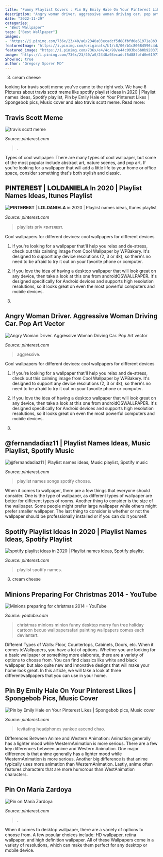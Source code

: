 ```yaml
---
title: "Funny Playlist Covers : Pin By Emily Hale On Your Pinterest Likes"
description: "Angry woman driver. aggressive woman driving car. pop art vector"
date: "2022-11-29"
categories:
- "Best Wallpaper"
tags: ["Best Wallpaper"]
images:
- "https://i.pinimg.com/736x/23/40/a0/2340a03ecadcf5d88fbfd0e61971e8b3.jpg"
featuredImage: "https://i.pinimg.com/originals/b1/c8/06/b1c80684596c4da278c8b6fd32e5703c.jpg"
featured_image: "https://i.pinimg.com/736x/e4/4c/99/e44c993be6b0b920372e238a56f20531.jpg"
image: "https://i.pinimg.com/736x/23/40/a0/2340a03ecadcf5d88fbfd0e61971e8b3.jpg"
ShowToc: true
author: "Gregory Sporer MD"
---
```



3. cream cheese 

	

		
looking for travis scott meme you've came to the right web. We have 8 Pictures about travis scott meme like spotify playlist ideas in 2020 | Playlist names ideas, Spotify playlist, Pin by Emily Hale on Your Pinterest Likes | Spongebob pics, Music cover and also travis scott meme. Read more:
		
    
## Travis Scott Meme

<img loading=lazy src="https://i.pinimg.com/736x/a0/f4/62/a0f462f0fd0872ee8c1742552c3f4f1f.jpg" onerror="this.onerror=null;this.src='https://tse1.mm.bing.net/th?id=OIP.c4D_JC4_Go3dqc9D5ARrEQHaNJ&amp;pid=15.1';" alt="travis scott meme">

_Source: pinterest.com_

>. 

	

Types of cool wallpaper:
There are many types of cool wallpaper, but some of the most popular include abstract art, nature scenes, and pop art. If you're looking for a wallpaper that will add a little life to your home or office space, consider something that's both stylish and classic.

    
## 𝐏𝐈𝐍𝐓𝐄𝐑𝐄𝐒𝐓 | 𝐋𝐎𝐋𝐃𝐀𝐍𝐈𝐄𝐋𝐀 In 2020 | Playlist Names Ideas, Itunes Playlist

<img loading=lazy src="https://i.pinimg.com/736x/fd/b9/60/fdb9601583f0f311e5120be1e52f54a8.jpg" onerror="this.onerror=null;this.src='https://tse1.mm.bing.net/th?id=OIP.W1_m-anjocogc-kw7u3goAHaMz&amp;pid=15.1';" alt="𝐏𝐈𝐍𝐓𝐄𝐑𝐄𝐒𝐓 | 𝐋𝐎𝐋𝐃𝐀𝐍𝐈𝐄𝐋𝐀 in 2020 | Playlist names ideas, Itunes playlist">

_Source: pinterest.com_

>playlists priv ᴘɪɴᴛᴇʀᴇsᴛ. 

	

Cool wallpapers for different devices:
cool wallpapers for different devices 

1. If you're looking for a wallpaper that'll help you relax and de-stress, check out this calming image from Cool Wallpaper by WPBakery. It's designed to support any device resolutions (2, 3 or 4k), so there's no need to be afraid to try it out on your favorite phone or computer.

2. If you love the idea of having a desktop wallpaper that will look great on any device, then take a look at this one from androidOSWALLPAPER. It's designed specifically for Android devices and supports high resolution resolutions, so it looks great on even the most powerful computers and mobile devices.

3.

    
## Angry Woman Driver. Aggressive Woman Driving Car. Pop Art Vector

<img loading=lazy src="https://i.pinimg.com/736x/5d/99/5b/5d995bff810e6f1326e8375f209d51c7.jpg" onerror="this.onerror=null;this.src='https://tse4.mm.bing.net/th?id=OIP.uivTnxV7V9cUkgP8bFZxfgHaHZ&amp;pid=15.1';" alt="Angry Woman Driver. Aggressive Woman Driving Car. Pop Art vector">

_Source: pinterest.com_

>aggressive. 

	

Cool wallpapers for different devices:
cool wallpapers for different devices 

1. If you're looking for a wallpaper that'll help you relax and de-stress, check out this calming image from Cool Wallpaper by WPBakery. It's designed to support any device resolutions (2, 3 or 4k), so there's no need to be afraid to try it out on your favorite phone or computer.

2. If you love the idea of having a desktop wallpaper that will look great on any device, then take a look at this one from androidOSWALLPAPER. It's designed specifically for Android devices and supports high resolution resolutions, so it looks great on even the most powerful computers and mobile devices.

3.

    
## @fernandadiaz11 | Playlist Names Ideas, Music Playlist, Spotify Music

<img loading=lazy src="https://i.pinimg.com/736x/37/53/00/37530076b28803d3cb08c848c74d0c98.jpg" onerror="this.onerror=null;this.src='https://tse4.mm.bing.net/th?id=OIP.PP3lW_XtS_RzyL3Di-OZvAHaNL&amp;pid=15.1';" alt="@fernandadiaz11 | Playlist names ideas, Music playlist, Spotify music">

_Source: pinterest.com_

>playlist names songs spotify choose. 

	

When it comes to wallpaper, there are a few things that everyone should consider. One is the type of wallpaper, as different types of wallpaper are better for different types of rooms. Another thing to consider is the size of the wallpaper. Some people might prefer large wallpaper while others might prefer smaller wallpaper. The last thing to consider is whether or not the wallpaper should be professionally installed or if you can do it yourself.

    
## Spotify Playlist Ideas In 2020 | Playlist Names Ideas, Spotify Playlist

<img loading=lazy src="https://i.pinimg.com/736x/e4/4c/99/e44c993be6b0b920372e238a56f20531.jpg" onerror="this.onerror=null;this.src='https://tse2.mm.bing.net/th?id=OIP.NcxeZsu9NBVC0Mu5b1k_SQHaOt&amp;pid=15.1';" alt="spotify playlist ideas in 2020 | Playlist names ideas, Spotify playlist">

_Source: pinterest.com_

>playlist spotify names. 

	

3. cream cheese 

    
## Minions Preparing For Christmas 2014 - YouTube

<img loading=lazy src="https://i.ytimg.com/vi/8jdahjS9o90/maxresdefault.jpg" onerror="this.onerror=null;this.src='https://tse1.mm.bing.net/th?id=OIP.QzmaSjUnNJVkkdkWMd0lCwHaEK&amp;pid=15.1';" alt="Minions preparing for christmas 2014 - YouTube">

_Source: youtube.com_

>christmas minions minion funny desktop merry fun tree holiday cartoon becuo wallpapersafari painting wallpapers comes each deviantart. 

	

Different Types of Walls: Floor, Countertops, Cabinets, Doors, etc.
When it comes toWallpapers, you have a lot of options. Whether you are looking for a basic wallpaper or something more elaborate, there are a variety of options to choose from. You can find classics like white and black wallpaper, but also quite new and innovative designs that will make your home look great. In this article, we will take a look at three differentwallpapers that you can use in your home.

    
## Pin By Emily Hale On Your Pinterest Likes | Spongebob Pics, Music Cover

<img loading=lazy src="https://i.pinimg.com/736x/23/40/a0/2340a03ecadcf5d88fbfd0e61971e8b3.jpg" onerror="this.onerror=null;this.src='https://tse4.mm.bing.net/th?id=OIP.HeBB_SZkBBHYX47kj04VUAHaFK&amp;pid=15.1';" alt="Pin by Emily Hale on Your Pinterest Likes | Spongebob pics, Music cover">

_Source: pinterest.com_

>levitating headphones yankee ascend chao. 

	

Differences Between Anime and Western Animation: Animation generally has a lighter mood while WesternAnimation is more serious.
There are a few key differences between anime and Western Animation. One major difference is that anime generally has a lighter mood while WesternAnimation is more serious. Another big difference is that anime typically uses more animation than WesternAnimation. Lastly, anime often features characters that are more humorous than WestAnimation characters.

    
## Pin On María Zardoya

<img loading=lazy src="https://i.pinimg.com/originals/b1/c8/06/b1c80684596c4da278c8b6fd32e5703c.jpg" onerror="this.onerror=null;this.src='https://tse1.mm.bing.net/th?id=OIP.h3s7ajdfH5sSTVJHxIjoqgHaKq&amp;pid=15.1';" alt="Pin on María Zardoya">

_Source: pinterest.com_

>. 

	

When it comes to desktop wallpaper, there are a variety of options to choose from. A few popular choices include: HD wallpaper, retina wallpaper, and high definition wallpaper. All of these Wallpapers come in a variety of resolutions, which can make them perfect for any desktop or mobile device. 

